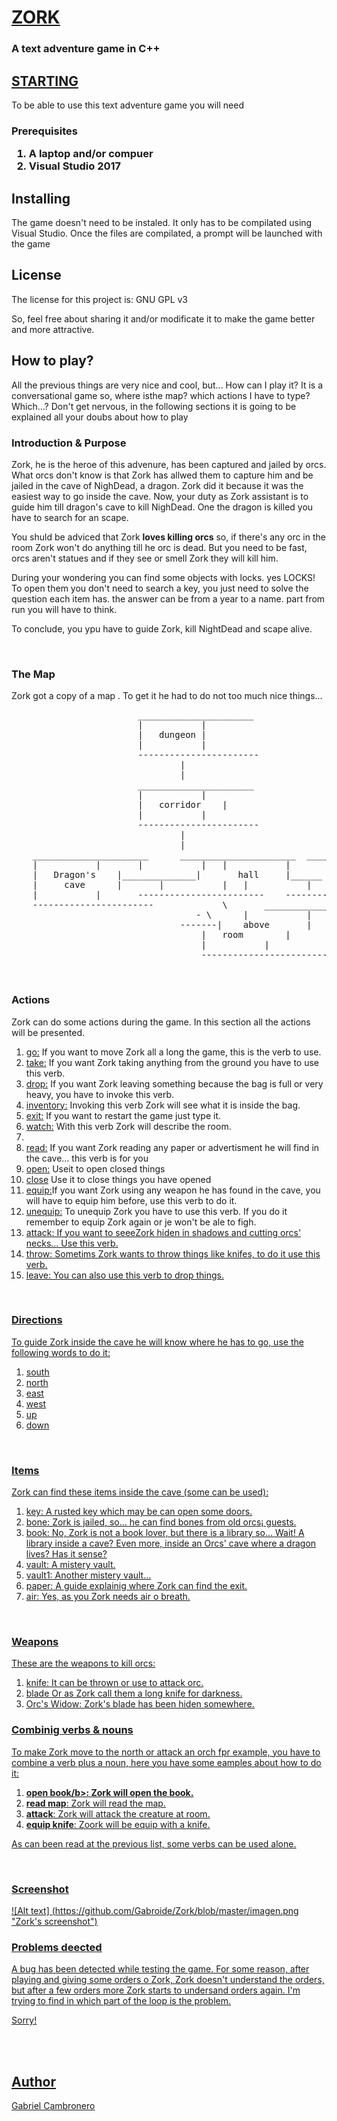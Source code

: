 ﻿<h1><u>ZORK</u></h1>

<h3>A text adventure game in C++</h3>

<h2><u>STARTING</u></h2>

<p>To be able to use this text adventure game you will need</p>

<h3>Prerequisites</3>
<ol>
	<li>A laptop and/or compuer</li>
	<li>Visual Studio 2017</li>
</ol>

<h2>Installing</h2>
<p>The game doesn't need to be instaled. It only has to be compilated using Visual Studio. Once the files are compilated, a prompt will be launched with the game</p>

<h2>License</h2>
<p>The license for this project is: GNU GPL v3</p>
<p>So, feel free about sharing it and/or modificate it to make the game better and more attractive.</p>
 
<h2>How to play?</h2>
All the previous things are very nice and cool, but... How can I play it? It is a conversational game so, where isthe map? which  actions I have to type? Which...? Don't get nervous,
in the following sections it is going to be explained all your doubs about how to play</p>

<h3>Introduction & Purpose</h3>
Zork, he is the heroe of this advenure, has been captured and jailed by orcs. What orcs don't know is that Zork has allwed them to capture him and be jailed in the cave of NighDead,
a dragon. Zork did it because it was the easiest way to go inside the cave. Now, your duty as Zork assistant is to guide him till dragon's cave to kill NighDead. One the dragon is killed
you have to search for an scape.</p>
<p>You shuld be adviced that Zork <b>loves killing orcs</b> so, if there's any orc in the room Zork won't do anything till he orc is dead. But you need to be fast, orcs aren't statues
and if they see or smell Zork they will kill him.</p>
<p>During your wondering you can find some objects with locks. yes LOCKS! To open them you don't need to search a key, you just need to solve the question each item has.
the answer can be from a year to a name.  part from run you will have to think.</p>
<p>To conclude, you ypu have to guide Zork, kill NightDead and scape alive.</p>

<br/>

<h3>The Map</h3>
<p>Zork got a copy of a map . To get it he had to do not too much nice things...<p>
<pre>
						______________________
						|			|
						|	dungeon	|
						|			|
						-----------------------
							    |
							    |
						______________________
						|			|
						|	corridor	|
						|			|
						-----------------------
							    |
							    |
	______________________		______________________	______________________
	|			|		|			|	|			|
	|	Dragon's	|______________|	   hall		|______	|	library		|
	|	  cave		|		|			|	|			|
	|			|		------------------------	-----------------------
	-----------------------			    \		______________________
							       - \		|			|
								-------|	above		|
									|	room		|
									|			|
									------------------------
</pre>

<br/>

<h3>Actions</h3>
<p>Zork can do some actions during the game. In this section all the actions will be presented.</p>
<ol>
	<li><u>go:</u> If you want to move Zork all a long the game, this is the verb to use.</li>
	<li><u>take:</u> If you want Zork taking anything from the ground you have to use this verb.</li>
	<li><u>drop:</u> If you want Zork leaving something because the bag is full or very heavy, you have to invoke this verb.</li>
	<li><u>inventory:</u> Invoking this verb Zork will see what it is inside the bag.</li>
	<li><u>exit:</u> If you want to restart the game just type it.</li>
	<li><u>watch:</u> With this verb Zork will describe the room.<li>
	<li><u>read:</u> If you want Zork reading any paper or advertisment he will find in the cave... this verb is for you</li>
	<li><u>open:</u> Useit to open closed things</li>
	<li><u>close</u> Use it to close things you have opened</li>
	<li><u>equip:</u>If you want Zork using any weapon he has found in the cave, you will have to equip him before, use this verb to do it.</li>
	<li><u>unequip:</u> To unequip Zork you have to use this verb. If you do it remember to equip Zork again or je won't be ale to figh.</li>
	<li><u>attack:</> If you want to seeeZork hiden in shadows and cutting orcs' necks... Use this verb.</li>
	<li><u>throw:</u> Sometims Zork wants to throw things like knifes, to do it use this verb.</li>
	<li><u>leave:</u> You can also use this verb to drop things.</li>
</ol>

<br/>

<h3>Directions</h3>
<p>To guide Zork inside the cave he will know where he has to go, use the following words to do it:</p>
<ol>
	<li><u>south</u></li>
	<li><u>north</u></li>
	<li><u>east</u></li>
	<li><u>west</u></li>
	<li><u>up</u></li>
	<li><u>down</u></li>
</ol>

<br/>

<h3>Items</h3>
<p>Zork can find these items inside the cave (some can be used):</p>
<ol>
	<li><u>key:</u> A rusted key which may be can open some doors.</i>
	<li><u>bone:</u> Zork is jailed, so... he can find bones from old orcs¡ guests.</li>
	<li><u>book:</u> No, Zork is not a book lover, but there is a library so... Wait! A library inside a cave? Even more, inside an Orcs' cave where a dragon lives? Has it sense?</li>
	<li><u>vault:</u> A mistery vault.</li>
	<li><u>vault1:</u> Another mistery vault...</li>
	<li><u>paper:</u> A guide explainig where Zork can find the exit.</li>
	<li><u>air:</u> Yes, as you Zork needs air o breath.</li>
</ol>

<br/>

<h3>Weapons</h3>
<p>These are the weapons to kill orcs:</p>
<ol>
	<li><u>knife:</u> It can be thrown or use to attack orc.</li>
	<li><u>blade</u> Or as Zork call them a long knife for darkness.</li>
	<li><u>Orc's Widow:</> Zork's blade has been hiden somewhere.</li>
</ol>

<h3>Combinig verbs & nouns</h3>
<p>To make Zork move to the north or attack an orch fpr example, you have to combine a verb plus a noun, here you have some eamples about how to do it:</p>
<ol>
	<li><b>open book/b>: Zork will open the book.<li>
	<li<b>read map</b>: Zork will read the map.</li>
	<li><b>attack</b>: Zork will attack the creature at room.</li>
	<li><b>equip knife</b>: Zoork will be equip with a knife.</li>
</ol>

<p>As can been read at the previous list, some verbs can be used alone.</p>

<br/>

<h3>Screenshot</h3>

![Alt text] (https://github.com/Gabroide/Zork/blob/master/imagen.png "Zork's screenshot")

<h3>Problems deected</h3>
<p>A bug has been detected while testing the game. For some reason, after playing and giving some orders o Zork, Zork doesn't understand the orders, but after a few orders
more Zork starts to undersand orders again. I'm trying to find in which part of the loop is the problem.</p>
<p>Sorry!</p>
<br/><br/>

<h2><u>Author</u></h2>
<p>Gabriel Cambronero </p>